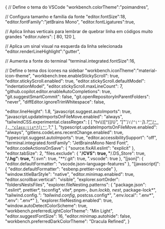 {
  // Define o tema do VSCode
  "workbench.colorTheme":"poimandres",

  // Configura tamanho e família da fonte
  "editor.fontSize":18,
  "editor.fontFamily":"jetBrains Mono",
  "editor.fontLigatures":true,

  // Aplica linhas verticais para lembrar de quebrar linha em códigos muito grandes
  "editor.rulers": [
    80,
    120
  ],

  // Aplica um sinal visual na esquerda da linha selecionada
  "editor.renderLineHighlight":"gutter",

  // Aumenta a fonte do terminal
  "terminal.integrated.fontSize":16,

  // Define o tema dos ícones na sidebar
  "workbench.iconTheme":"material-icon-theme",
  "workbench.tree.enableStickyScroll": true,
  "editor.stickyScroll.enabled": true,
  "editor.stickyScroll.defaultModel": "indentationModel",
  "editor.stickyScroll.maxLineCount": 7,
  "github.copilot.editor.enableAutoCompletions": true,
  "git.suggestSmartCommit": false,
  "git.openRepositoryInParentFolders": "never",
  "diffEditor.ignoreTrimWhitespace": false,
  

  "editor.lineHeight": 1.8,
  "javascript.suggest.autoImports": true,
  "javascript.updateImportsOnFileMove.enabled": "always",
  "tailwindCSS.experimental.classRegex": [
    [
      "tv\\(([^)]*)\\)",
      "[\"'`]([^\"'`]*).*?[\"'`]"
    ],
    "class:\\s*?[\"'`]([^\"'`]*).*?,"
  ],
  "typescript.updateImportsOnFileMove.enabled": "always",
  "gitlens.codeLens.recentChange.enabled": true,
  "typescript.suggest.autoImports": true,
  "editor.accessibilitySupport": "off",
  "terminal.integrated.fontFamily": "JetBrainsMono Nerd Font",
  "editor.codeActionsOnSave": {
    "source.fixAll.eslint": "explicit"
  },
  "editor.tabSize": 2,
  "files.exclude": {
    "**\/CVS": true,
    "**\/.DS_Store": true,
    "**\/.hg": true,
    "**\/.svn": true,
    "**\/.git": true,
    ".vscode": true
  },
  "[json]": {
    "editor.defaultFormatter": "vscode.json-language-features"
  },
  "[javascript]": {
    "editor.defaultFormatter": "esbenp.prettier-vscode"
  },
  "window.titleBarStyle": "native",
  "editor.minimap.enabled": true,
  "editor.scrollbar.vertical": "visible",
  "explorer.sortOrder": "foldersNestsFiles",
  "explorer.fileNesting.patterns": {
    "package.json": ".eslint*, prettier*, tsconfig*, vite*, pnpm-*, bun.lockb, nest*, package-lock*",
    "tailwind.config.*": "tailwind.config*, postcss.config*",
    ".env.local": ".env*",
    ".env": ".env*"
  },
  "explorer.fileNesting.enabled": true,
  "window.autoDetectColorScheme": true,
  "workbench.preferredLightColorTheme": "Min Light",
  "editor.suggestFontSize": 16,
  "editor.minimap.autohide": false,
  "workbench.preferredDarkColorTheme": "Dracula Refined",
}
